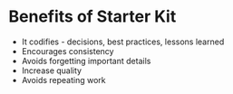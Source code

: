 # Benefits of Starter Kit
- It codifies - decisions, best practices, lessons learned
- Encourages consistency
- Avoids forgetting important details
- Increase quality
- Avoids repeating work



